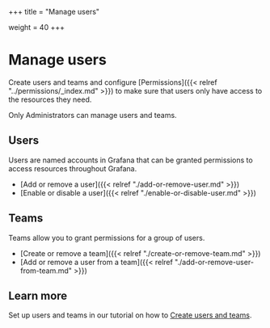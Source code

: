 +++
title = "Manage users"




weight = 40
+++

# Manage users

Create users and teams and configure [Permissions]({{< relref "../permissions/_index.md" >}}) to make sure that users only have access to the resources they need.

Only Administrators can manage users and teams.

## Users

Users are named accounts in Grafana that can be granted permissions to access resources throughout Grafana.

- [Add or remove a user]({{< relref "./add-or-remove-user.md" >}})
- [Enable or disable a user]({{< relref "./enable-or-disable-user.md" >}})

## Teams

Teams allow you to grant permissions for a group of users.

- [Create or remove a team]({{< relref "./create-or-remove-team.md" >}})
- [Add or remove a user from a team]({{< relref "./add-or-remove-user-from-team.md" >}})

## Learn more

Set up users and teams in our tutorial on how to [Create users and teams](https://grafana.com/tutorials/create-users-and-teams).

<!-- BEGIN Optimal Workshop Intercept Snippet --><div id='owInviteSnippet' style='position:fixed;right:20px;bottom:20px;width:280px;padding:20px;margin:0;border-radius:6px;background:#1857B8;color:#F7F8FA;text-align:left;z-index:2200000000;opacity:0;transition:opacity 500ms;-webkit-transition:opacity 500ms;display:none;'><div id='owInviteMessage' style='padding:0;margin:0 0 20px 0;font-size:16px;'>Got a spare two and a half minutes to help us improve the docs?</div><a id='owInviteOk' href='https://Grafana.optimalworkshop.com/questions/grafana-docs?tag=docs&utm_medium=intercept' onclick='this.parentNode.style.display="none";' target='_blank' style='color:#F7FAFF;font-size:16px;font-weight:bold;text-decoration:underline;'>Yes, I&#x27;ll help</a><a id='owInviteCancel' href='javascript:void(0)' onclick='this.parentNode.style.display="none";' style='color:#F7F8FA;font-size:14px;text-decoration:underline;float:right;'>Close</a></div><script>var owOnload=function(){if(-1==document.cookie.indexOf('ow-intercept-quiz-4ior230e')){var o=new XMLHttpRequest;o.onloadend=function(){try{var o=document.getElementById('owInviteSnippet');var date=new Date();date.setMonth(date.getMonth()+1);this.response&&JSON.parse(this.response).active===!0&&(document.cookie='ow-intercept-quiz-4ior230e=Done;path=/;expires='+date.toUTCString()+';',setTimeout(function(){o.style.display='block',o.style.opacity=1},2e3))}catch(e){}},o.open('POST','https://app.optimalworkshop.com/survey_status/questions/4ior230e/active'),o.send()}};if(window.addEventListener){window.addEventListener('load',function(){owOnload();});}else if(window.attachEvent){window.attachEvent('onload',function(){owOnload();});}</script><!-- END Optimal Workshop snippet -->